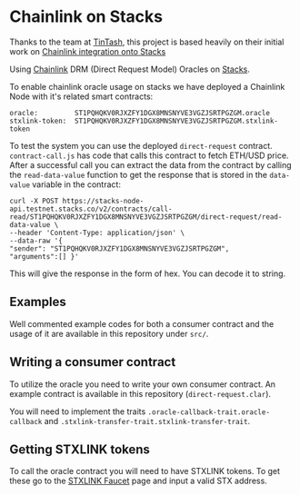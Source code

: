 # Chainlink on Stacks

Thanks to the team at [TinTash](https://bitbucket.org/tintash/), this project is based heavily on their initial work on [Chainlink integration onto Stacks](https://bitbucket.org/tintash/chainlink-integration/src/master/)

Using [Chainlink](https://chain.link) DRM (Direct Request Model) Oracles on [Stacks](https://stacks.org).

To enable chainlink oracle usage on stacks we have deployed a Chainlink Node with it's related smart contracts:

```
oracle:         ST1PQHQKV0RJXZFY1DGX8MNSNYVE3VGZJSRTPGZGM.oracle
stxlink-token:  ST1PQHQKV0RJXZFY1DGX8MNSNYVE3VGZJSRTPGZGM.stxlink-token
```

To test the system you can use the deployed `direct-request` contract. `contract-call.js` has code that calls
this contract to fetch ETH/USD price. After a successful call you can extract the data from the contract by calling the `read-data-value` function to get the response that is stored in the `data-value` variable in the contract:

```
curl -X POST https://stacks-node-api.testnet.stacks.co/v2/contracts/call-read/ST1PQHQKV0RJXZFY1DGX8MNSNYVE3VGZJSRTPGZGM/direct-request/read-data-value \
--header 'Content-Type: application/json' \
--data-raw '{
"sender": "ST1PQHQKV0RJXZFY1DGX8MNSNYVE3VGZJSRTPGZGM",
"arguments":[] }'
```

This will give the response in the form of hex. You can decode it to string.

## Examples

Well commented example codes for both a consumer contract and the usage of it are available in this repository under `src/`.

## Writing a consumer contract

To utilize the oracle you need to write your own consumer contract. An example contract is available in this
repository (`direct-request.clar`).

You will need to implement the traits `.oracle-callback-trait.oracle-callback` and `.stxlink-transfer-trait.stxlink-transfer-trait`.

## Getting STXLINK tokens

To call the oracle contract you will need to have STXLINK tokens. To get these go to the [STXLINK Faucet](https://stx-link-faucet.dlc.link/) page and input a valid STX address.
